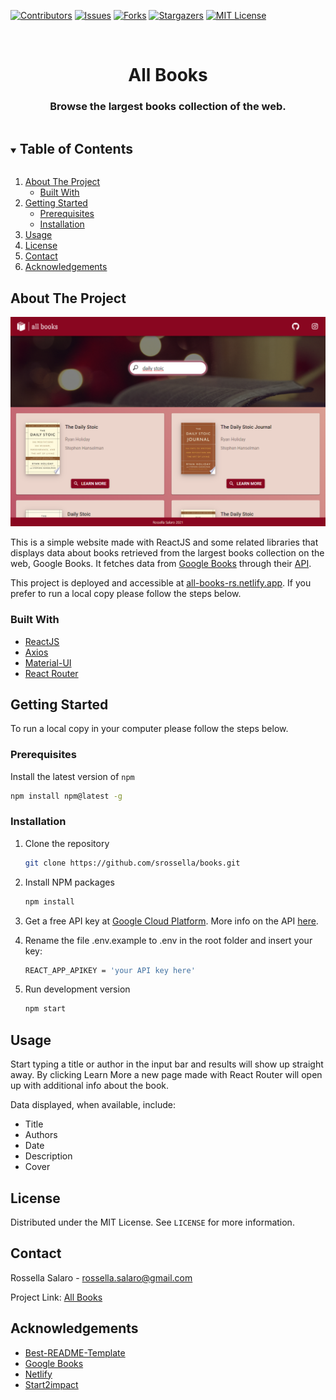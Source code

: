 [![Contributors][contributors-shield]][contributors-url]
[![Issues][issues-shield]][issues-url]
[![Forks][forks-shield]][forks-url]
[![Stargazers][stars-shield]][stars-url]
[![MIT License][license-shield]][license-url]

<br />
<p align="center">

  <h1 align="center">All Books</h1>

  <h3 align="center">
     Browse the largest books collection of the web.
  </h3>
</p>



<details open="open">
  <summary><h2 style="display: inline-block">Table of Contents</h2></summary>
  <ol>
    <li>
      <a href="#about-the-project">About The Project</a>
      <ul>
        <li><a href="#built-with">Built With</a></li>
      </ul>
    </li>
    <li>
      <a href="#getting-started">Getting Started</a>
      <ul>
        <li><a href="#prerequisites">Prerequisites</a></li>
        <li><a href="#installation">Installation</a></li>
      </ul>
    </li>
    <li><a href="#usage">Usage</a></li>
    <li><a href="#license">License</a></li>
    <li><a href="#contact">Contact</a></li>
    <li><a href="#acknowledgements">Acknowledgements</a></li>
  </ol>
</details>


## About The Project

![Product Name Screen Shot](public/img/screenshot.png)

This is a simple website made with ReactJS and some related libraries that displays data about books retrieved from the largest books collection on the web, Google Books. It fetches data from [Google Books](https://books.google.it/) through their [API](https://developers.google.com/books).


This project is deployed and accessible at [all-books-rs.netlify.app](https://all-books-rs.netlify.app/). 
If you prefer to run a local copy please follow the steps below.

### Built With

* [ReactJS](https://reactjs.org/)
* [Axios](https://github.com/axios/axios)
* [Material-UI](https://material-ui.com/)
* [React Router](https://reactrouter.com/)

## Getting Started 

To run a local copy in your computer please follow the steps below.


### Prerequisites
Install the latest version of `npm`

  ```sh
  npm install npm@latest -g
  ```

### Installation

1. Clone the repository

   ```sh
   git clone https://github.com/srossella/books.git
   ```

2. Install NPM packages

   ```sh
   npm install
   ```

3. Get a free API key at [Google Cloud Platform](https://console.developers.google.com/apis/credentials). More info on the API [here](https://developers.google.com/books/docs/v1/getting_started).

4. Rename the file .env.example to .env in the root folder and insert your key:

   ```sh
   REACT_APP_APIKEY = 'your API key here'
   ```

5. Run development version 

   ```sh
   npm start
   ```


## Usage

Start typing a title or author in the input bar and results will show up straight away. 
By clicking Learn More a new page made with React Router will open up with additional info about the book. 

Data displayed, when available, include:

* Title
* Authors
* Date
* Description
* Cover

## License

Distributed under the MIT License. See `LICENSE` for more information.

## Contact

Rossella Salaro - rossella.salaro@gmail.com

Project Link: [All Books](https://github.com/srossella/books)

## Acknowledgements

* [Best-README-Template](https://github.com/othneildrew/Best-README-Template)
* [Google Books](https://developers.google.com/books/docs/v1/getting_started)
* [Netlify](https://netlify.com)
* [Start2impact](http://start2impact.com/)

[contributors-shield]: https://img.shields.io/github/contributors/srossella/books?style=for-the-badge
[contributors-url]: https://github.com/srossella/books/graphs/contributors
[forks-shield]: https://img.shields.io/github/forks/srossella/books?style=for-the-badge
[forks-url]: https://github.com/srossella/books/network/members
[stars-shield]: https://img.shields.io/github/stars/srossella/books?style=for-the-badge
[stars-url]: https://github.com/srossella/books/stargazers
[issues-shield]: https://img.shields.io/github/issues/srossella/books?style=for-the-badge
[issues-url]: https://github.com/srossella/books/issues
[license-shield]: https://img.shields.io/github/license/srossella/books?style=for-the-badge
[license-url]: https://github.com/srossella/books/blob/main/LICENSE.txt



